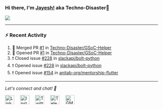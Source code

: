 ### Hi there, I'm [Jayesh!](https://technodisaster.wtf) aka Techno-Disaster👋

<a href="https://github.com/anuraghazra/github-readme-stats">
  <img align="center" src="https://github-readme-stats.vercel.app/api?username=Techno-Disaster&show_icons=true&include_all_commits=true&theme=default&count_private=true" />
</a>

---

### :zap: Recent Activity

<!--START_SECTION:activity-->
1. 🎉 Merged PR [#1](https://github.com//Techno-Disaster/GSoC-Helper/pull/1) in [Techno-Disaster/GSoC-Helper](https://github.com//Techno-Disaster/GSoC-Helper)
2. 💪 Opened PR [#1](https://github.com//Techno-Disaster/GSoC-Helper/pull/1) in [Techno-Disaster/GSoC-Helper](https://github.com//Techno-Disaster/GSoC-Helper)
3. ❗️ Closed issue [#228](https://github.com//slackapi/bolt-python/issues/228) in [slackapi/bolt-python](https://github.com//slackapi/bolt-python)
4. ❗️ Opened issue [#228](https://github.com//slackapi/bolt-python/issues/228) in [slackapi/bolt-python](https://github.com//slackapi/bolt-python)
5. ❗️ Opened issue [#154](https://github.com//anitab-org/mentorship-flutter/issues/154) in [anitab-org/mentorship-flutter](https://github.com//anitab-org/mentorship-flutter)
<!--END_SECTION:activity-->






---

<i> Let's connect and chat! :incoming_envelope: </i>

<a href="https://www.linkedin.com/in/techno_disaster"><img src="https://cdn.jsdelivr.net/npm/simple-icons@v3/icons/linkedin.svg" width="30px" alt="LinkedIn"></a> &nbsp; &nbsp;
<a href="https://instagram.com/techno_disaster"><img src="https://cdn.jsdelivr.net/npm/simple-icons@v3/icons/instagram.svg" width="30px" alt="Instagram"></a> &nbsp; &nbsp;
<a href="https://twitter.com/techno_disaster"><img src="https://cdn.jsdelivr.net/npm/simple-icons@v3/icons/twitter.svg" width="30px" alt="Twitter"></a> &nbsp; &nbsp;
<a href="https://t.me/techno_disaster"><img src="https://cdn.jsdelivr.net/npm/simple-icons@v3/icons/telegram.svg" width="30px" alt="Telegram"></a> &nbsp; &nbsp;
<a href="mailto:nirvejayesh@gmail.com"><img src="https://cdn.jsdelivr.net/npm/simple-icons@v3/icons/gmail.svg" width="30px" alt="GMail"></a> &nbsp; &nbsp;
